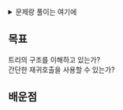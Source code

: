 <details>
  <summary>문제랑 풀이는 여기에</summary>
  
  ### 문제

  Given the root of a binary tree, invert the tree, and return its root.

  ### 풀이
  ```python
  class Solution:
      def invertTree(self, root: Optional[TreeNode]) -> Optional[TreeNode]:
          if not root:
              return None

          temp = root.left
          root.left = root.right
          root.right = temp

          self.invertTree(root.left)
          self.invertTree(root.right)
          return root
  ```

  ### 런타임 & 메모리
  1. Runtime
    36ms
  2. Memory
    13.8MB

</details>

목표
---
트리의 구조를 이해하고 있는가?<br/>
간단한 재귀호출을 사용할 수 있는가?

배운점
---